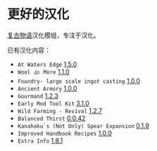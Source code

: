 # 更好的汉化

[复古物语](https://www.vintagestory.at/)汉化模组，专注于汉化。

已有汉化内容：
- `At Waters Edge` [1.5.0](https://mods.vintagestory.at/atwatersedge)
- `Wool 🙵 More` [1.1.0](https://mods.vintagestory.at/wool)
- `Foundry- large scale ingot casting` [1.0.0](https://mods.vintagestory.at/show/mod/1197)
- `Ancient Armory` [1.0.0](https://mods.vintagestory.at/ancientarmory)
- `Gourmand` [1.2.3](https://mods.vintagestory.at/show/mod/14390)
- `Early Mod Tool Kit` [3.1.0](https://mods.vintagestory.at/emtk)
- `Wild Farming - Revival` [1.2.7](https://mods.vintagestory.at/wildfarmingrevival)
- `Balanced Thirst` [0.0.42](https://mods.vintagestory.at/balancedthirst)
- ``Kanahaku`s (Not Only) Spear Expansion`` [0.1.9](https://mods.vintagestory.at/show/mod/11264)
- `Improved Handbook Recipes` [1.0.0](https://mods.vintagestory.at/improvedhandbookrecipes)
- `Extra Info` [1.8.1](https://mods.vintagestory.at/extrainfo)